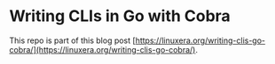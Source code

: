 # Writing CLIs in Go with Cobra

This repo is part of this blog post [https://linuxera.org/writing-clis-go-cobra/](https://linuxera.org/writing-clis-go-cobra/).
